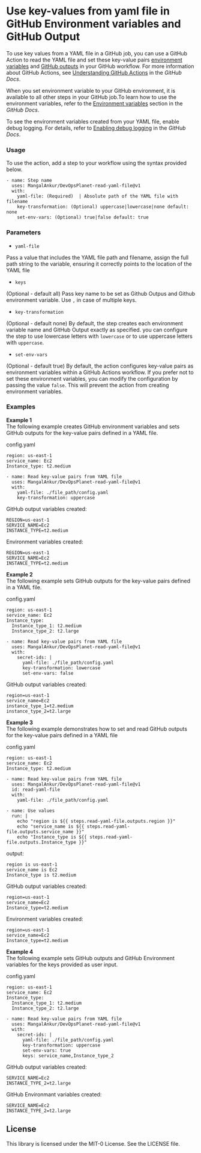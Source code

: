 # Use key-values from yaml file in GitHub Environment variables and GitHub Output

To use key values from a YAML file in a GitHub job, you can use a GitHub Action to read the YAML file and set these key-value pairs [environment variables](https://docs.github.com/en/actions/learn-github-actions/environment-variables) and [GitHub outputs](https://docs.github.com/en/actions/writing-workflows/choosing-what-your-workflow-does/passing-information-between-jobs) in your GitHub workflow. For more information about GitHub Actions, see [Understanding GitHub Actions](https://docs.github.com/en/actions/learn-github-actions/understanding-github-actions) in the *GitHub Docs*.


When you set environment variable to your GitHub environment, it is available to all other steps in your GitHub job.To learn how to use the environment variables, refer to the [Environment variables](https://docs.github.com/en/actions/learn-github-actions/environment-variables) section in the *GitHub Docs*.

To see the environment variables created from your YAML file, enable debug logging. For details, refer to [Enabling debug logging](https://docs.github.com/en/actions/monitoring-and-troubleshooting-workflows/enabling-debug-logging) in the *GitHub Docs*.


### Usage

To use the action, add a step to your workflow using the syntax provided below.

```
- name: Step name
  uses: MangalAnkur/DevOpsPlanet-read-yaml-file@v1
  with:
    yaml-file: (Required)  | Absolute path of the YAML file with filename
    key-transformation: (Optional) uppercase|lowercase|none default: none
    set-env-vars: (Optional) true|false default: true
```

### Parameters

- `yaml-file` 

Pass a value that includes the YAML file path and filename, assign the full path string to the variable, ensuring it correctly points to the location of the YAML file

- `keys`

(Optional - default all) Pass key name to be set as Github Outpus and Github environment variable. Use `,` in case of multiple keys.

- `key-transformation`

(Optional - default none) By default, the step creates each environment variable name and GitHub Output exactly as specified. you can configure the step to use lowercase letters with `lowercase` or to use uppercase letters with `uppercase`.

- `set-env-vars`

(Optional - default true) By default, the action configures key-value pairs as environment variables within a GitHub Actions workflow. If you prefer not to set these environment variables, you can modify the configuration by passing the value `false`. This will prevent the action from creating environment variables.

### Examples

**Example 1**  
The following example creates GitHub environment variables and sets GitHub outputs for the key-value pairs defined in a YAML file.

config.yaml 
```
region: us-east-1
service_name: Ec2
Instance_type: t2.medium
```

```
- name: Read key-value pairs from YAML file 
  uses: MangalAnkur/DevOpsPlanet-read-yaml-file@v1
  with:
    yaml-file: ./file_path/config.yaml
    key-transformation: uppercase
```

GitHub output variables created:  

```
REGION=us-east-1
SERVICE_NAME=Ec2
INSTANCE_TYPE=t2.medium
```

Environment variables created:  

```
REGION=us-east-1
SERVICE_NAME=Ec2
INSTANCE_TYPE=t2.medium
```

**Example 2**  
The following example sets GitHub outputs for the key-value pairs defined in a YAML file.

config.yaml 
```
region: us-east-1
service_name: Ec2
Instance_type: 
  Instance_type_1: t2.medium
  Instance_type_2: t2.large
```

```
- name: Read key-value pairs from YAML file 
  uses: MangalAnkur/DevOpsPlanet-read-yaml-file@v1
  with:
    secret-ids: |
      yaml-file: ./file_path/config.yaml
      key-transformation: lowercase
      set-env-vars: false
```

GitHub output variables created:  

```
region=us-east-1
service_name=Ec2
instance_type_1=t2.medium
instance_type_2=t2.large
```

**Example 3**  
The following example demonstrates how to set and read GitHub outputs for the key-value pairs defined in a YAML file

config.yaml 
```
region: us-east-1
service_name: Ec2
Instance_type: t2.medium
```

```
- name: Read key-value pairs from YAML file 
  uses: MangalAnkur/DevOpsPlanet-read-yaml-file@v1
  id: read-yaml-file
  with:
    yaml-file: ./file_path/config.yaml

- name: Use values
  run: |
    echo "region is ${{ steps.read-yaml-file.outputs.region }}"
    echo "service_name is ${{ steps.read-yaml-file.outputs.service_name }}"
    echo "Instance_type is ${{ steps.read-yaml-file.outputs.Instance_type }}"
```

output:

```
region is us-east-1
service_name is Ec2
Instance_type is t2.medium
```

GitHub output variables created:  

```
region=us-east-1
service_name=Ec2
Instance_type=t2.medium
```

Environment variables created:  

```
region=us-east-1
service_name=Ec2
Instance_type=t2.medium
```
**Example 4**  
The following example sets GitHub outputs and GitHub Environment variables for the keys provided as user input.

config.yaml 
```
region: us-east-1
service_name: Ec2
Instance_type: 
  Instance_type_1: t2.medium
  Instance_type_2: t2.large
```

```
- name: Read key-value pairs from YAML file 
  uses: MangalAnkur/DevOpsPlanet-read-yaml-file@v1
  with:
    secret-ids: |
      yaml-file: ./file_path/config.yaml
      key-transformation: uppercase
      set-env-vars: true
      keys: service_name,Instance_type_2
```

GitHub output variables created:  

```
SERVICE_NAME=Ec2
INSTANCE_TYPE_2=t2.large
```

GitHub Environmant variables created:  

```
SERVICE_NAME=Ec2
INSTANCE_TYPE_2=t2.large
```

## License

This library is licensed under the MIT-0 License. See the LICENSE file.